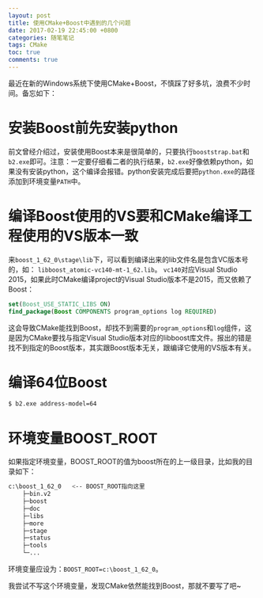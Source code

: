 ```yaml
---
layout: post
title: 使用CMake+Boost中遇到的几个问题
date: 2017-02-19 22:45:00 +0800
categories: 随笔笔记
tags: CMake
toc: true
comments: true
---
```

最近在新的Windows系统下使用CMake+Boost，不慎踩了好多坑，浪费不少时间。备忘如下：
<!-- more -->
# 安装Boost前先安装python
前文曾经介绍过，安装使用Boost本来是很简单的，只要执行`booststrap.bat`和`b2.exe`即可。注意：一定要仔细看二者的执行结果，`b2.exe`好像依赖python，如果没有安装python，这个编译会报错。python安装完成后要把`python.exe`的路径添加到环境变量`PATH`中。

# 编译Boost使用的VS要和CMake编译工程使用的VS版本一致
来`boost_1_62_0\stage\lib`下，可以看到编译出来的lib文件名是包含VC版本号的，如：
`libboost_atomic-vc140-mt-1_62.lib`。
`vc140`对应Visual Studio 2015，如果此时CMake编译project的Visual Studio版本不是2015，而又依赖了Boost：
``` cmake
set(Boost_USE_STATIC_LIBS ON) 
find_package(Boost COMPONENTS program_options log REQUIRED)
```
这会导致CMake能找到Boost，却找不到需要的`program_options`和`log`组件，这是因为CMake要找与指定Visual Studio版本对应的libboost库文件。报出的错是找不到指定的Boost版本，其实跟Boost版本无关，跟编译它使用的VS版本有关。

# 编译64位Boost
``` bash
$ b2.exe address-model=64
```

# 环境变量BOOST_ROOT
如果指定环境变量，BOOST_ROOT的值为boost所在的上一级目录，比如我的目录如下：
``` bash
c:\boost_1_62_0   <-- BOOST_ROOT指向这里
    ├─bin.v2
    ├─boost
    ├─doc
    ├─libs
    ├─more
    ├─stage
    ├─status
    ├─tools
    └─...
```
环境变量应设为：`BOOST_ROOT=c:\boost_1_62_0`。

我尝试不写这个环境变量，发现CMake依然能找到Boost，那就不要写了吧~